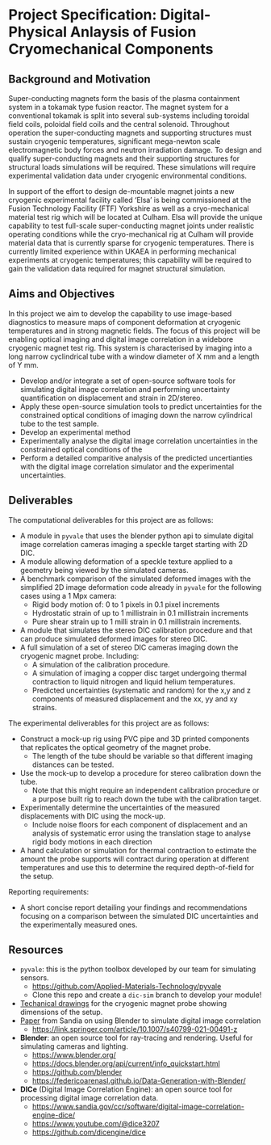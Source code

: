 # Project Specification: Digital-Physical Anlaysis of Fusion Cryomechanical Components

## Background and Motivation
Super-conducting magnets form the basis of the plasma containment system in a tokamak type fusion reactor. The magnet system for a conventional tokamak is split into several sub-systems including toroidal field coils, poloidal field coils and the central solenoid. Throughout operation the super-conducting magnets and supporting structures must sustain cryogenic temperatures, significant mega-newton scale electromagnetic body forces and neutron irradiation damage. To design and qualify super-conducting magnets and their supporting structures for structural loads simulations will be required. These simulations will require experimental validation data under cryogenic environmental conditions.

In support of the effort to design de-mountable magnet joints a new cryogenic experimental facility called ‘Elsa’ is being commissioned at the Fusion Technology Facility (FTF) Yorkshire as well as a cryo-mechanical material test rig which will be located at Culham. Elsa will provide the unique capability to test full-scale super-conducting magnet joints under realistic operating conditions while the cryo-mechanical rig at Culham will provide material data that is currently sparse for cryogenic temperatures. There is currently limited experience within UKAEA in performing mechanical experiments at cryogenic temperatures; this capability will be required to gain the validation data required for magnet structural simulation.

## Aims and Objectives
In this project we aim to develop the capability to use image-based diagnostics to measure maps of component deformation at cryogenic temperatures and in strong magnetic fields. The focus of this project will be enabling optical imaging and digital image correlation in a widebore cryogenic magnet test rig. This system is characterised by imaging into a long narrow cyclindrical tube with a window diameter of X mm and a length of Y mm.

- Develop and/or integrate a set of open-source software tools for simulating digital image correlation and performing uncertainty quantification on displacement and strain in 2D/stereo.
- Apply these open-source simulation tools to predict uncertainties for the constrained optical conditions of imaging down the narrow cylindrical tube to the test sample.
- Develop an experimental method
- Experimentally analyse the digital image correlation uncertainties in the constrained optical conditions of the
- Perform a detailed comparitive analysis of the predicted uncertianties with the digital image correlation simulator and the experimental uncertainties.

## Deliverables
The computational deliverables for this project are as follows:
- A module in `pyvale` that uses the blender python api to simulate digital image correlation cameras imaging a speckle target starting with 2D DIC.
- A module allowing deformation of a speckle texture applied to a geometry being viewed by the simulated cameras.
- A benchmark comparison of the simulated deformed images with the simplified 2D image deformation code already in `pyvale` for the following cases using a 1 Mpx camera:
    - Rigid body motion of: 0 to 1 pixels in 0.1 pixel increments
    - Hydrostatic strain of up to 1 millistrain in 0.1 millistrain increments
    - Pure shear strain up to 1 milli strain in 0.1 millistrain increments.
- A module that simulates the stereo DIC calibration procedure and that can produce simulated deformed images for stereo DIC.
- A full simulation of a set of stereo DIC cameras imaging down the cryogenic magnet probe. Including:
    - A simulation of the calibration procedure.
    - A simulation of imaging a copper disc target undergoing thermal contraction to liquid nitrogen and liquid helium temperatures.
    - Predicted uncertainties (systematic and random) for the x,y and z components of measured displacement and the xx, yy and xy strains.

The experimental deliverables for this project are as follows:
- Construct a mock-up rig using PVC pipe and 3D printed components that replicates the optical geometry of the magnet probe.
    - The length of the tube should be variable so that different imaging distances can be tested.
- Use the mock-up to develop a procedure for stereo calibration down the tube.
    - Note that this might require an independent calibration procedure or a purpose built rig to reach down the tube with the calibration target.
- Experimentally determine the uncertainties of the measured displacements with DIC using the mock-up.
    - Include noise floors for each component of displacement and an analysis of systematic error using the translation stage to analyse rigid body motions in each direction
- A hand calculation or simulation for thermal contraction to estimate the amount the probe supports will contract during operation at different temperatures and use this to determine the required depth-of-field for the setup.

Reporting requirements:
- A short concise report detailing your findings and recommendations focusing on a comparison between the simulated DIC uncertainties and the experimentally measured ones.


## Resources
- `pyvale`: this is the python toolbox developed by our team for simulating sensors.
    - https://github.com/Applied-Materials-Technology/pyvale
    - Clone this repo and create a `dic-sim` branch to develop your module!
- [Techanical drawings](https://ukaeauk-my.sharepoint.com/:b:/g/personal/lloyd_fletcher_ukaea_uk/ES4kxQRqqD9CmKl9F_Qq-_0B_P3GhBFXTGRV7E4-p1wYcg?e=CMhsjd) for the cryogenic magnet probe showing dimensions of the setup.
- [Paper](https://ukaeauk-my.sharepoint.com/:b:/g/personal/lloyd_fletcher_ukaea_uk/ESZ40OvaOotCn4nJXZ7ynawBv_Z5kmeBOXInPtI6CxyS4w?e=HzVXOo) from Sandia on using Blender to simulate digital image correlation
    - https://link.springer.com/article/10.1007/s40799-021-00491-z
- **Blender**: an open source tool for ray-tracing and rendering. Useful for simulating cameras and lighting.
    - https://www.blender.org/
    - https://docs.blender.org/api/current/info_quickstart.html
    - https://github.com/blender
    - https://federicoarenasl.github.io/Data-Generation-with-Blender/
- **DICe** (Digital Image Correlation Engine): an open source tool for processing digital image correlation data.
    - https://www.sandia.gov/ccr/software/digital-image-correlation-engine-dice/
    - https://www.youtube.com/@dice3207
    - https://github.com/dicengine/dice